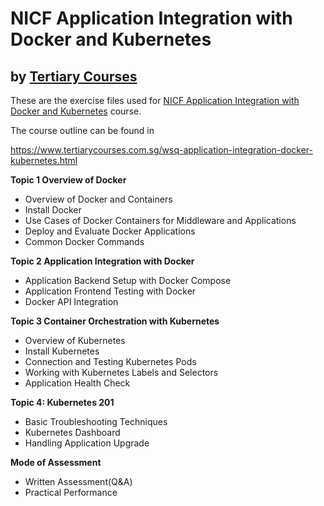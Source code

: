 # NICF Application Integration with Docker and Kubernetes
## by [Tertiary  Courses](https://www.tertiarycourses.com.sg/)

These are the exercise files used for [NICF Application Integration with Docker and Kubernetes](https://www.tertiarycourses.com.sg/wsq-application-integration-docker-kubernetes.html) course. 

The course outline can be found in 

https://www.tertiarycourses.com.sg/wsq-application-integration-docker-kubernetes.html

<p><strong>Topic 1 Overview of Docker</strong></p>
<ul>
<li>Overview of Docker and Containers</li>
<li>Install Docker</li>
<li>Use Cases of Docker Containers for Middleware and Applications</li>
<li>Deploy and Evaluate Docker Applications</li>
<li>Common Docker Commands</li>
</ul>
<p><strong>Topic 2 Application Integration with Docker</strong></p>
<ul>
<li>Application Backend Setup with Docker Compose</li>
<li>Application Frontend Testing with Docker</li>
<li>Docker API Integration</li>
</ul>
<p><strong>Topic 3 Container Orchestration with Kubernetes</strong></p>
<ul>
<li>Overview of Kubernetes</li>
<li>Install Kubernetes</li>
<li>Connection and Testing Kubernetes Pods</li>
<li>Working with Kubernetes Labels and Selectors</li>
<li>Application Health Check</li>
</ul>
<p><strong>Topic 4: Kubernetes 201</strong></p>
<ul>
<li>Basic Troubleshooting Techniques</li>
<li>Kubernetes Dashboard</li>
<li>Handling Application Upgrade</li>
</ul>

<p><strong>Mode of Assessment</strong></p>
<ul>
<li>Written Assessment(Q&amp;A)</li>
<li>Practical Performance</li>
</ul>




